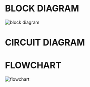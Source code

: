 # **BLOCK DIAGRAM**
![block diagram](https://user-images.githubusercontent.com/94214304/143999834-85510cc3-ee5b-4950-b798-c5c50c1cb41d.png)
# **CIRCUIT DIAGRAM**

# **FLOWCHART**
![flowchart](https://user-images.githubusercontent.com/94214304/143999995-1b2f2bd3-650b-42cf-8375-068f41ce3959.jpg)

